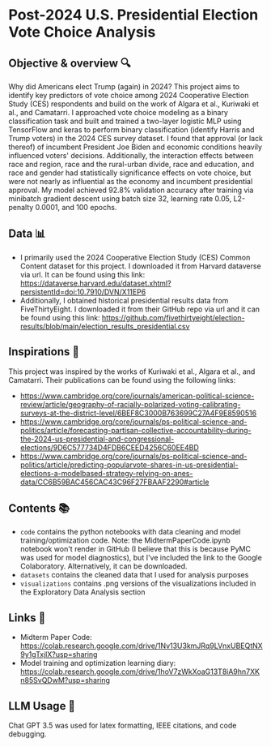 # Post-2024 U.S. Presidential Election Vote Choice Analysis

## Objective & overview 🔍
Why did Americans elect Trump (again) in 2024? This project aims to identify key predictors of vote choice among 2024 Cooperative Election Study (CES) respondents and build on the work of Algara et al., Kuriwaki et al., and Camatarri. I approached vote choice modeling as a binary classification task and built and trained a two-layer logistic MLP using TensorFlow and keras to perform binary classification (identify Harris and Trump voters) in the 2024 CES survey dataset. I found that approval (or lack thereof) of incumbent President Joe Biden and economic conditions heavily influenced voters' decisions. Additionally, the interaction effects between race and region, race and the rural-urban divide, race and education, and race and gender had statistically significance effects on vote choice, but were not nearly as influential as the economy and incumbent presidential approval. My model achieved 92.8% validation accuracy after training via minibatch gradient descent using batch size 32, learning rate 0.05, L2-penalty 0.0001, and 100 epochs.

## Data 📊
* I primarily used the 2024 Cooperative Election Study (CES) Common Content dataset for this project. I downloaded it from Harvard dataverse via url. It can be found using this link: https://dataverse.harvard.edu/dataset.xhtml?persistentId=doi:10.7910/DVN/X11EP6
* Additionally, I obtained historical presidential results data from FiveThirtyEight. I downloaded it from their GitHub repo via url and it can be found using this link: https://github.com/fivethirtyeight/election-results/blob/main/election_results_presidential.csv

## Inspirations 🧠
This project was inspired by the works of Kuriwaki et al., Algara et al., and Camatarri. Their publications can be found using the following links:
* https://www.cambridge.org/core/journals/american-political-science-review/article/geography-of-racially-polarized-voting-calibrating-surveys-at-the-district-level/6BEF8C3000B763699C27A4F9E8590516
* https://www.cambridge.org/core/journals/ps-political-science-and-politics/article/forecasting-partisan-collective-accountability-during-the-2024-us-presidential-and-congressional-elections/9D6C577734D4FDB6CEED4256C60EE4BD
* https://www.cambridge.org/core/journals/ps-political-science-and-politics/article/predicting-popularvote-shares-in-us-presidential-elections-a-modelbased-strategy-relying-on-anes-data/CC6B59BAC456CAC43C96F27FBAAF2290#article


## Contents 📚
* `code` contains the python notebooks with data cleaning and model training/optimization code. Note: the MidtermPaperCode.ipynb notebook won't render in GitHub (I believe that this is because PyMC was used for model diagnostics), but I've included the link to the Google Colaboratory. Alternatively, it can be downloaded.
* `datasets` contains the cleaned data that I used for analysis purposes
* `visualizations` contains .png versions of the visualizations included in the Exploratory Data Analysis section
  
## Links 🔗
* Midterm Paper Code: https://colab.research.google.com/drive/1Nv13U3kmJRq9LVnxUBEQtNX9y1gTxjlX?usp=sharing
* Model training and optimization learning diary: https://colab.research.google.com/drive/1hoV7zWkXoaG13T8iA9hn7XKn85SvQDwM?usp=sharing

## LLM Usage 🤖
Chat GPT 3.5 was used for latex formatting, IEEE citations, and code debugging.
